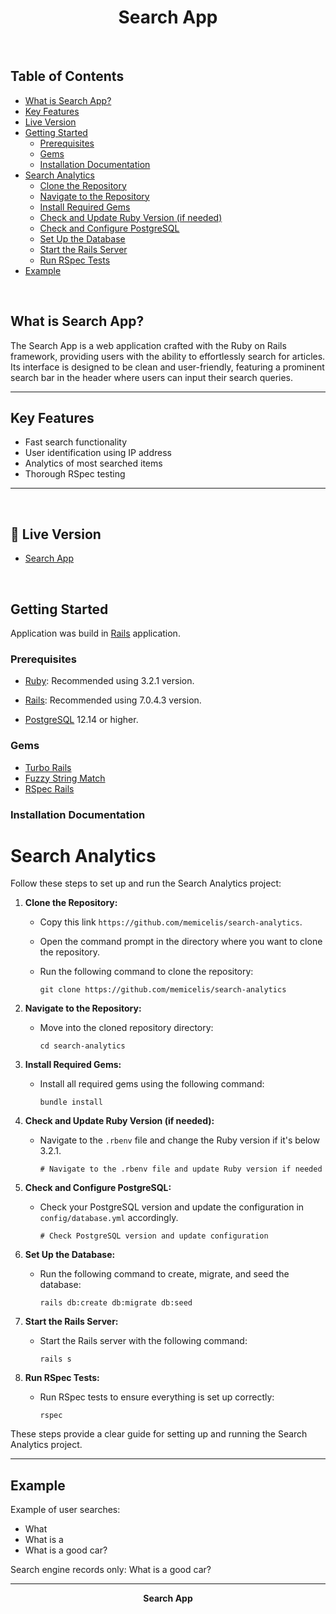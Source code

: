 <a name="readme-top"></a>

<h1 align="center">Search App</h1>

<br>

## Table of Contents
- [What is Search App?](#what-is-search-app)
- [Key Features](#key-features)
- [Live Version](#live-version)
- [Getting Started](#getting-started)
  - [Prerequisites](#prerequisites)
  - [Gems](#gems)
  - [Installation Documentation](#installation-documentation)
- [Search Analytics](#search-analytics)
  - [Clone the Repository](#clone-the-repository)
  - [Navigate to the Repository](#navigate-to-the-repository)
  - [Install Required Gems](#install-required-gems)
  - [Check and Update Ruby Version (if needed)](#check-and-update-ruby-version-if-needed)
  - [Check and Configure PostgreSQL](#check-and-configure-postgresql)
  - [Set Up the Database](#set-up-the-database)
  - [Start the Rails Server](#start-the-rails-server)
  - [Run RSpec Tests](#run-rspec-tests)
- [Example](#example)

<br>

## What is Search App?
The Search App is a web application crafted with the Ruby on Rails framework, providing users with the ability to effortlessly search for articles. Its interface is designed to be clean and user-friendly, featuring a prominent search bar in the header where users can input their search queries.

 <hr>

 ## Key Features
 - Fast search functionality
 - User identification using IP address
 - Analytics of most searched items
 - Thorough RSpec testing 

 
 <hr>

<br>

## 🚀 Live Version <a name="live-version"></a>

- [Search App](https://blooming-savannah-66747-1bf93ed5f8b9.herokuapp.com/)

<br>

## Getting Started

Application was build in [Rails](https://rubyonrails.org/) application.

### Prerequisites

- [Ruby](https://www.ruby-lang.org/en/): Recommended using 3.2.1 version.

- [Rails](https://yarnpkg.com/): Recommended using 7.0.4.3 version.

- [PostgreSQL](https://www.postgresql.org/) 12.14 or higher.

### Gems
- [Turbo Rails](https://github.com/hotwired/turbo-rails)
- [Fuzzy String Match](https://github.com/kiyoka/fuzzy-string-match) 
- [RSpec Rails](https://github.com/rspec/rspec-rails) 

### Installation Documentation

# Search Analytics

Follow these steps to set up and run the Search Analytics project:

1. **Clone the Repository:** <a name="clone-the-repository"></a>
   - Copy this link `https://github.com/memicelis/search-analytics`.
   - Open the command prompt in the directory where you want to clone the repository.
   - Run the following command to clone the repository:

     ```
     git clone https://github.com/memicelis/search-analytics
     ```

2. **Navigate to the Repository:** <a name="navigate-to-the-repository"></a>
   - Move into the cloned repository directory:

     ```
     cd search-analytics
     ```

3. **Install Required Gems:** <a name="install-required-gems"></a>
   - Install all required gems using the following command:

     ```
     bundle install
     ```

4. **Check and Update Ruby Version (if needed):** <a name="check-and-update-ruby-version-if-needed"></a>
   - Navigate to the `.rbenv` file and change the Ruby version if it's below 3.2.1.

     ```
     # Navigate to the .rbenv file and update Ruby version if needed
     ```

5. **Check and Configure PostgreSQL:** <a name="check-and-configure-postgresql"></a>
   - Check your PostgreSQL version and update the configuration in `config/database.yml` accordingly.

     ```
     # Check PostgreSQL version and update configuration
     ```

6. **Set Up the Database:** <a name="set-up-the-database"></a>
   - Run the following command to create, migrate, and seed the database:

     ```
     rails db:create db:migrate db:seed
     ```

7. **Start the Rails Server:** <a name="start-the-rails-server"></a>
   - Start the Rails server with the following command:

     ```
     rails s
     ```

8. **Run RSpec Tests:** <a name="run-rspec-tests"></a>
   - Run RSpec tests to ensure everything is set up correctly:

     ```
     rspec
     ```

These steps provide a clear guide for setting up and running the Search Analytics project.


<hr>

## Example

 Example of user searches:

- What
- What is a
- What is a good car?

Search engine records only: What is a good car?

 <hr>

<p align="center">
  <strong>Search App</strong> 
</p>
